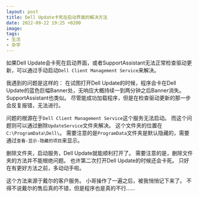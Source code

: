 ```yaml
---
layout: post
title: Dell Update卡死在启动界面的解决方法
date: 2022-09-22 19:25 +0200
image:
tags:
- 生活
- 杂学
---
```


如果Dell Update会卡死在启动界面，或者SupportAssistant无法正常检查驱动更新，可以通过手动启动`Dell Client Management Service`来解决。

我遇到的问题是这样的：
在试图打开Dell Update的时候，程序会卡在Dell Update的蓝色巨幅Banner处，无响应大概持续一到两分钟之后Banner消失。
SupportAssistant也类似。
	尽管能成功加载程序，但是在检查驱动更新的那一步会反复报错，无法进行。

问题的根源在于`Dell Client Management Service`这个服务无法启动。
	而这个问题则可以通过删除`UpdateService`文件夹解决。
		这个文件夹的位置在`C:\ProgramData\Dell\`。
			需要注意的是`ProgramData`文件夹是默认隐藏的，需要通过`查看-显示-隐藏的项目`来显示。

删除文件夹，启动服务，Dell Update就能顺利打开了。
需要注意的是，删除文件夹的方法并不能根绝问题。
	也许第二次打开Dell Update的时候还会卡死。
	只好在有更好方法之前，多动动手啦。

这个方法来源于戴尔的客户服务。
小哥操作了一遍之后，被我悄悄记下来了。
不得不说戴尔的售后真的不错，但是程序也是真的不行……
